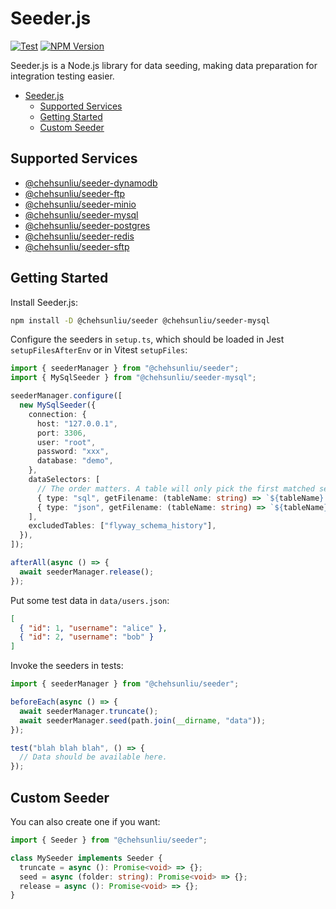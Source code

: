 # Seeder.js

[![Test](https://github.com/chehsunliu/seeder.js/actions/workflows/test.yml/badge.svg)](https://github.com/chehsunliu/seeder.js/actions/workflows/test.yml)
[![NPM Version](https://img.shields.io/npm/v/%40chehsunliu%2Fseeder?style=flat-square)](https://www.npmjs.com/package/@chehsunliu/seeder)

Seeder.js is a Node.js library for data seeding, making data preparation for integration testing easier.

<!-- TOC -->

- [Seeder.js](#seederjs)
  - [Supported Services](#supported-services)
  - [Getting Started](#getting-started)
  - [Custom Seeder](#custom-seeder)
  <!-- TOC -->

## Supported Services

- [@chehsunliu/seeder-dynamodb](packages/seeder-dynamodb)
- [@chehsunliu/seeder-ftp](packages/seeder-ftp)
- [@chehsunliu/seeder-minio](packages/seeder-minio)
- [@chehsunliu/seeder-mysql](packages/seeder-mysql)
- [@chehsunliu/seeder-postgres](packages/seeder-postgres)
- [@chehsunliu/seeder-redis](packages/seeder-redis)
- [@chehsunliu/seeder-sftp](packages/seeder-sftp)

## Getting Started

Install Seeder.js:

```sh
npm install -D @chehsunliu/seeder @chehsunliu/seeder-mysql
```

Configure the seeders in `setup.ts`, which should be loaded in Jest `setupFilesAfterEnv` or in Vitest `setupFiles`:

```ts
import { seederManager } from "@chehsunliu/seeder";
import { MySqlSeeder } from "@chehsunliu/seeder-mysql";

seederManager.configure([
  new MySqlSeeder({
    connection: {
      host: "127.0.0.1",
      port: 3306,
      user: "root",
      password: "xxx",
      database: "demo",
    },
    dataSelectors: [
      // The order matters. A table will only pick the first matched selector.
      { type: "sql", getFilename: (tableName: string) => `${tableName}.sql` },
      { type: "json", getFilename: (tableName: string) => `${tableName}.json` },
    ],
    excludedTables: ["flyway_schema_history"],
  }),
]);

afterAll(async () => {
  await seederManager.release();
});
```

Put some test data in `data/users.json`:

```json
[
  { "id": 1, "username": "alice" },
  { "id": 2, "username": "bob" }
]
```

Invoke the seeders in tests:

```ts
import { seederManager } from "@chehsunliu/seeder";

beforeEach(async () => {
  await seederManager.truncate();
  await seederManager.seed(path.join(__dirname, "data"));
});

test("blah blah blah", () => {
  // Data should be available here.
});
```

## Custom Seeder

You can also create one if you want:

```ts
import { Seeder } from "@chehsunliu/seeder";

class MySeeder implements Seeder {
  truncate = async (): Promise<void> => {};
  seed = async (folder: string): Promise<void> => {};
  release = async (): Promise<void> => {};
}
```
